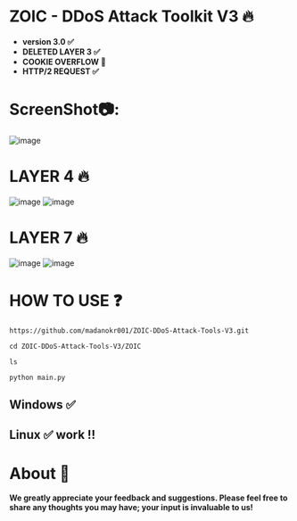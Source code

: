 # ZOIC - DDoS Attack Toolkit V3 🔥

- **version 3.0 ✅**
- **DELETED LAYER 3 ✅**
- **COOKIE OVERFLOW 🍪**
- **HTTP/2 REQUEST ✅**
  
# ScreenShot📷:
![image](https://github.com/user-attachments/assets/a85813ab-55c5-4a94-b69c-edb91d6b0982)


# LAYER 4 🔥
![image](https://github.com/user-attachments/assets/a49b98e1-1339-42ba-af30-8e15e0f60df3)
![image](https://github.com/user-attachments/assets/930db738-f241-42de-82dc-80f75b9ad48b)





# LAYER 7 🔥
![image](https://github.com/user-attachments/assets/d80f08dd-cd10-44ba-b869-501ebfa7bfd4)
![image](https://github.com/user-attachments/assets/f2fe744f-a00f-4749-a979-291ac611fd11)



# HOW TO USE ❓
```
https://github.com/madanokr001/ZOIC-DDoS-Attack-Tools-V3.git
```
```
cd ZOIC-DDoS-Attack-Tools-V3/ZOIC
```
```
ls
```
```
python main.py
```

## Windows ✅
## Linux ✅ work !!

# About 🤑
**We greatly appreciate your feedback and suggestions. Please feel free to share any thoughts you may have; your input is invaluable to us!**






